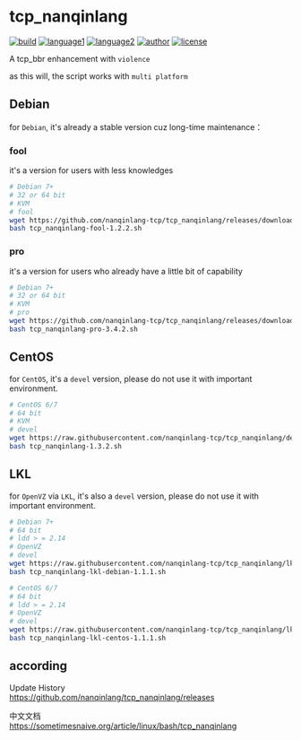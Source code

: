 # tcp_nanqinlang

[![build](https://github.com/nanqinlang/SVG/blob/master/build%20passing.svg)](https://github.com/nanqinlang-tcp/tcp_nanqinlang)
[![language1](https://github.com/nanqinlang/SVG/blob/master/language-c-blue.svg)](https://github.com/nanqinlang-tcp/tcp_nanqinlang)
[![language2](https://github.com/nanqinlang/SVG/blob/master/language-shell-blue.svg)](https://github.com/nanqinlang-tcp/tcp_nanqinlang)
[![author](https://github.com/nanqinlang/SVG/blob/master/author-nanqinlang-lightgrey.svg)](https://github.com/nanqinlang-tcp/tcp_nanqinlang)
[![license](https://github.com/nanqinlang/SVG/blob/master/license-GPLv3-orange.svg)](https://github.com/nanqinlang-tcp/tcp_nanqinlang)

A tcp_bbr enhancement with `violence`

as this will, the script works with `multi platform`

## Debian
for `Debian`, it's already a stable version cuz long-time maintenance：

### fool
it's a version for users with less knowledges
```bash
# Debian 7+
# 32 or 64 bit
# KVM
# fool
wget https://github.com/nanqinlang-tcp/tcp_nanqinlang/releases/download/3.4.2/tcp_nanqinlang-fool-1.2.2.sh
bash tcp_nanqinlang-fool-1.2.2.sh
```

### pro
it's a version for users who already have a little bit of capability
```bash
# Debian 7+
# 32 or 64 bit
# KVM
# pro
wget https://github.com/nanqinlang-tcp/tcp_nanqinlang/releases/download/3.4.2/tcp_nanqinlang-pro-3.4.2.sh
bash tcp_nanqinlang-pro-3.4.2.sh
```

## CentOS
for `CentOS`, it's a `devel` version, please do not use it with important environment.
```bash
# CentOS 6/7
# 64 bit
# KVM
# devel
wget https://raw.githubusercontent.com/nanqinlang-tcp/tcp_nanqinlang/devel/CentOS/tcp_nanqinlang-1.3.2.sh
bash tcp_nanqinlang-1.3.2.sh
```

## LKL
for `OpenVZ` via `LKL`, it's also a `devel` version, please do not use it with important environment.
```bash
# Debian 7+
# 64 bit
# ldd > = 2.14
# OpenVZ
# devel
wget https://raw.githubusercontent.com/nanqinlang-tcp/tcp_nanqinlang/lkl/tcp_nanqinlang-lkl-debian-1.1.1.sh
bash tcp_nanqinlang-lkl-debian-1.1.1.sh
```
```bash
# CentOS 6/7
# 64 bit
# ldd > = 2.14
# OpenVZ
# devel
wget https://raw.githubusercontent.com/nanqinlang-tcp/tcp_nanqinlang/lkl/tcp_nanqinlang-lkl-centos-1.1.1.sh
bash tcp_nanqinlang-lkl-centos-1.1.1.sh
```

## according
Update History  
https://github.com/nanqinlang/tcp_nanqinlang/releases

中文文档  
https://sometimesnaive.org/article/linux/bash/tcp_nanqinlang